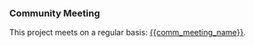 ### Community Meeting
This project meets on a regular basis: [{{comm_meeting_name}}]({{comm_meeting_link}}).
